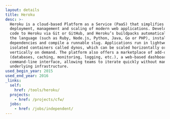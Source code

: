 ```yaml
---
layout: details
title: Heroku
desc: >-
  Heroku is a cloud-based Platform as a Service (PaaS) that simplifies the
  deployment, management and scaling of modern web applications. Developers push
  code to Heroku via Git or GitHub, and Heroku’s buildpacks automatically detect
  the language (such as Ruby, Node.js, Python, Java, Go or PHP), install
  dependencies and compile a runnable slug. Applications run in lightweight,
  isolated containers called dynos, which can be scaled horizontally or
  vertically on demand. The platform also offers a marketplace of add-ons
  (databases, caching, monitoring, logging, etc.), a web-based dashboard and a
  command-line interface, allowing teams to iterate quickly without managing
  underlying infrastructure.
used_begin_year: 2015
used_end_year: 2016
_links:
  self:
    href: /tools/heroku/
  projects:
    - href: /projects/cfw/
  jobs:
    - href: /jobs/independent/
---
```

